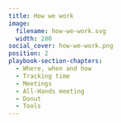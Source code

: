 ```yaml
---
title: How we work
image:
  filename: how-we-work.svg
  width: 280
social_cover: how-we-work.png
position: 2
playbook-section-chapters:
  - Where, when and how
  - Tracking time
  - Meetings
  - All-Hands meeting
  - Donut
  - Tools
---
```


